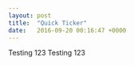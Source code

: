 ```yaml
---
layout: post
title:  "Quick Ticker"
date:   2016-09-20 00:16:47 +0000
---
```



Testing 123 Testing 123

